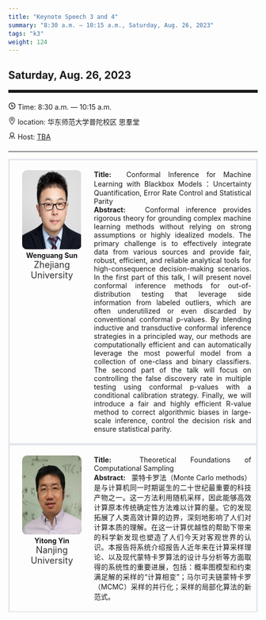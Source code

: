 ```yaml
---
title: "Keynote Speech 3 and 4"
summary: "8:30 a.m. — 10:15 a.m., Saturday, Aug. 26, 2023"
tags: "k3"
weight: 124
---
```


Saturday, Aug. 26, 2023
------


<hr style="border: 0; border-top: 5px solid;">

<!-- <div class="hightip">
    <img class="icon" src="/icon/yanjiang.png" />
    SessionKenote Speech: <span class="font-bold" style="font-size:120%">Conformal Inference for Machine Learning with Blackbox Models：Uncertainty Quantification, Error Rate Control and Statistical Parity </span>
</div> -->

<div class="tip">
    <img class="icon" src="/icon/shizhong.png" />
    Time: 8:30 a.m. — 10:15 a.m.
</div>
<div class="tip">
    <img class="icon" src="/icon/didian.png" />
    location: 华东师范大学普陀校区 思羣堂
</div>


<div class="tip">
    <img class="icon" src="/icon/lingdao.png" />
    Host: <a href="http://XXXXX" target="_blank">TBA</a>
</div>


________________________________________

<div class="row">
    <div class="left">
        <img src="/images/wenguang.png" class="avatar" />
        <div class="font-small font-bold">
            Wenguang Sun
        </div>
        <div class="institute">
            Zhejiang University
        </div>
    </div>
    <div class="right">
        <div class="font-small">
            <b>Title:</b>&nbsp;
            Conformal Inference for Machine Learning with Blackbox Models：Uncertainty Quantification, Error Rate Control and Statistical Parity 
        </div>
        <div class="content font-small">
            <b>Abstract:</b> &nbsp;
            Conformal inference provides rigorous theory for grounding complex machine learning methods without relying on strong assumptions or highly idealized models.  The primary challenge is to effectively integrate data from various sources and provide fair, robust, efficient, and reliable analytical tools for high-consequence decision-making scenarios. In the first part of this talk, I will present novel conformal inference methods for out-of-distribution testing that leverage side information from labeled outliers, which are often underutilized or even discarded by conventional conformal p-values. By blending inductive and transductive conformal inference strategies in a principled way, our methods are computationally efficient and can automatically leverage the most powerful model from a collection of one-class and binary classifiers. The second part of the talk will focus on controlling the false discovery rate in multiple testing using conformal p-values with a conditional calibration strategy. Finally, we will introduce a fair and highly efficient R-value method to correct algorithmic biases in large-scale inference, control the decision risk and ensure statistical parity.
        </div>
    </div>
</div>

<div class="row">
    <div class="left">
        <img src="/images/yitong.png" class="avatar" />
        <div class="font-small font-bold">
            Yitong Yin
        </div>
        <div class="institute">
            Nanjing University
        </div>
    </div>
    <div class="right">
        <div class="font-small">
            <b>Title:</b>&nbsp;
            Theoretical Foundations of Computational Sampling
        </div>
        <div class="content font-small">
            <b>Abstract:</b> &nbsp;
            蒙特卡罗法（Monte Carlo methods）是与计算机同一时期诞生的二十世纪最重要的科技产物之一。这一方法利用随机采样，因此能够高效计算原本传统确定性方法难以计算的量。它的发现拓展了人类高效计算的边界，深刻地影响了人们对计算本质的理解。在这一计算优越性的帮助下带来的科学新发现也塑造了人们今天对客观世界的认识。本报告将系统介绍报告人近年来在计算采样理论、以及现代蒙特卡罗算法的设计与分析等方面取得的系统性的重要进展，包括：概率图模型和约束满足解的采样的“计算相变”；马尔可夫链蒙特卡罗（MCMC）采样的并行化；采样的局部化算法的新范式。
        </div>
    </div>
</div>


<style>

.hightip {
    height: 95px;
    line-height: 30px;
    /* text-align: justify; */
}

.tip {
    height: 30px;
    line-height: 30px;
}

.icon {
    width: 15px;
}

.row {
    padding: 10px; 
    height: auto; 
    border-bottom-width: 2px; 
    border-style: solid; 
    border-color: #E4E7ED; 
    padding-bottom: 20px; 
    padding-top: 20px;
    display: flex; 
    text-align: justify;
}

.left {
    min-width: 150px !important;
    text-align: center;
}

.avatar {
    width: 120px;
    height: 160px;
    max-width: 100%;
    border-radius: 10px;
}

.right {
    margin-left: 10px; 
    max-width: 80%;
}


.font-small {
    /* font-size: 16px; */
}

.font-bold {
    font-weight: bold;
}

.institute {
    font-size: 18px;
    color: #333;
    margin-bottom: 10px;
}
</style>

